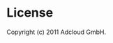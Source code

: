 # License                                
                                         
 Copyright (c) 2011 Adcloud GmbH.         
